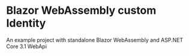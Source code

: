 # Blazor WebAssembly custom Identity
An example project with standalone Blazor WebAssembly and ASP.NET Core 3.1 WebApi

